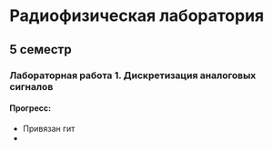 # Радиофизическая лаборатория
## 5 семестр
### Лабораторная работа 1. Дискретизация аналоговых сигналов
#### Прогресс:
- Привязан гит
- 
